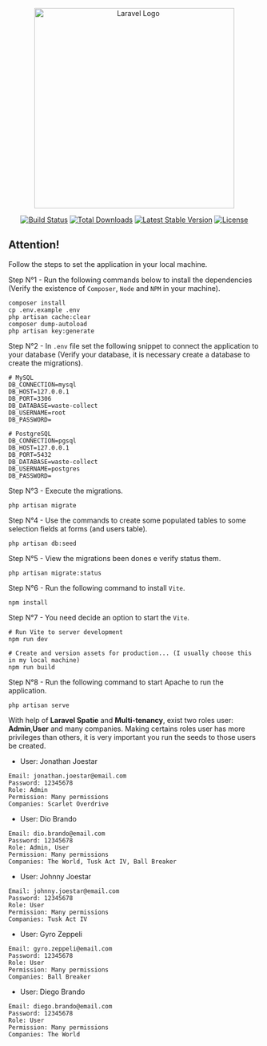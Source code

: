 <p align="center"><a href="https://laravel.com" target="_blank"><img src="https://raw.githubusercontent.com/laravel/art/master/logo-lockup/5%20SVG/2%20CMYK/1%20Full%20Color/laravel-logolockup-cmyk-red.svg" width="400" alt="Laravel Logo"></a></p>

<p align="center">
<a href="https://github.com/laravel/framework/actions"><img src="https://github.com/laravel/framework/workflows/tests/badge.svg" alt="Build Status"></a>
<a href="https://packagist.org/packages/laravel/framework"><img src="https://img.shields.io/packagist/dt/laravel/framework" alt="Total Downloads"></a>
<a href="https://packagist.org/packages/laravel/framework"><img src="https://img.shields.io/packagist/v/laravel/framework" alt="Latest Stable Version"></a>
<a href="https://packagist.org/packages/laravel/framework"><img src="https://img.shields.io/packagist/l/laravel/framework" alt="License"></a>
</p>

## Attention!

Follow the steps to set the application in your local machine.

Step N°1 - Run the following commands below to install the dependencies (Verify the existence of `Composer`, `Node` and `NPM` in your machine).

```
composer install 
cp .env.example .env 
php artisan cache:clear 
composer dump-autoload 
php artisan key:generate
```

Step N°2 - In `.env` file set the following snippet to connect the application to your database (Verify your database, it is necessary create a database to create the migrations).
```
# MySQL
DB_CONNECTION=mysql
DB_HOST=127.0.0.1
DB_PORT=3306
DB_DATABASE=waste-collect
DB_USERNAME=root
DB_PASSWORD=

# PostgreSQL
DB_CONNECTION=pgsql
DB_HOST=127.0.0.1
DB_PORT=5432
DB_DATABASE=waste-collect
DB_USERNAME=postgres
DB_PASSWORD=
```

Step N°3 - Execute the migrations.

```
php artisan migrate
```

Step N°4 - Use the commands to create some populated tables to some selection fields at forms (and users table).

```
php artisan db:seed
```

Step N°5 - View the migrations been dones e verify status them.
```
php artisan migrate:status
```

Step N°6 - Run the following command to install `Vite`.
```
npm install
```

Step N°7 - You need decide an option to start the `Vite`.
```
# Run Vite to server development
npm run dev
 
# Create and version assets for production... (I usually choose this in my local machine)
npm run build
```

Step N°8 - Run the following command to start Apache to run the application.
```
php artisan serve
```

With help of **Laravel Spatie** and **Multi-tenancy**, exist two roles user: **Admin**,**User** and many companies. Making certains roles user has more privileges than others, it is very important you run the seeds to those users be created.

* User: Jonathan Joestar
```
Email: jonathan.joestar@email.com
Password: 12345678
Role: Admin
Permission: Many permissions
Companies: Scarlet Overdrive
```

* User: Dio Brando
```
Email: dio.brando@email.com
Password: 12345678
Role: Admin, User
Permission: Many permissions
Companies: The World, Tusk Act IV, Ball Breaker
```

* User: Johnny Joestar
```
Email: johnny.joestar@email.com
Password: 12345678
Role: User
Permission: Many permissions
Companies: Tusk Act IV
```

* User: Gyro Zeppeli
```
Email: gyro.zeppeli@email.com
Password: 12345678
Role: User
Permission: Many permissions
Companies: Ball Breaker
```

* User: Diego Brando
```
Email: diego.brando@email.com
Password: 12345678
Role: User
Permission: Many permissions
Companies: The World
```
